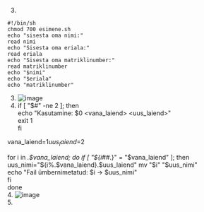 3.
```
#!/bin/sh
chmod 700 esimene.sh
echo "sisesta oma nimi:"
read nimi
echo "Sisesta oma eriala:"
read eriala
echo "Sisesta oma matriklinumber:"
read matriklinumber
echo "$nimi"
echo "$eriala"
echo "matriklinumber"

``` 
3.  ![image](https://github.com/aleksiua/opsys2023/assets/145049882/dec895ea-152a-4d5c-b292-0ee19fb67adc)  
4.  if [ "$#" -ne 2 ]; then  
    echo "Kasutamine: $0 <vana_laiend> <uus_laiend>"  
    exit 1  
fi  
  
vana_laiend=$1  
uus_laiend=$2  
  
for i in *.$vana_laiend; do  
    if [ "${i##*.}" = "$vana_laiend" ]; then  
        uus_nimi="${i%.$vana_laiend}.$uus_laiend"  
        mv "$i" "$uus_nimi"  
        echo "Fail ümbernimetatud: $i -> $uus_nimi"  
    fi  
done    
4. ![image](https://github.com/aleksiua/opsys2023/assets/145049882/381e4ead-d572-4928-95fb-d0ad9a7fcd78)  
5. 
